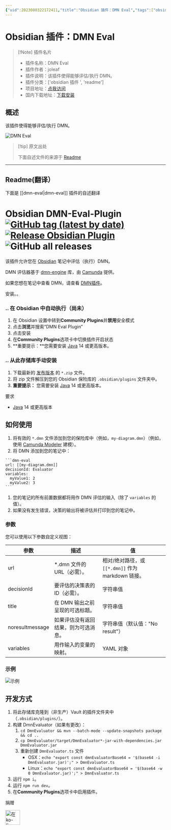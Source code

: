 ```yaml
---
{"uid":2023080322172411,"title":"Obsidian 插件：DMN Eval","tags":["obsidian插件","readme"],"description":"该插件使得能够评估/执行DMN。","author":"AI","type":"readme","draft":false,"editable":false,"modified":20230101000000,"dg-publish":true,"permalink":"/lake-of-knowledge/10-obsidian/obsidian/readme/dmn-eval-readme/","dgPassFrontmatter":true}
---
```



# Obsidian 插件：DMN Eval

> [!Note] 插件名片
> - 插件名称：DMN Eval
> - 插件作者：joleaf
> - 插件说明：该插件使得能够评估/执行 DMN。
> - 插件分类：['obsidian 插件 ', 'readme']
> - 项目地址：[点我访问](https://github.com/joleaf/obsidian-dmn-eval-plugin)
> - 国内下载地址：[下载安装](https://pkmer.cn/products/plugin/pluginMarket/?dmn-eval)

## 概述

该插件使得能够评估/执行 DMN。

![DMN Eval](https://cdn.pkmer.cn/covers/dmn-eval_new.gif!pkmer)

> [!tip] 原文出处
>
>下面自述文件的来源于 [Readme](https://ghproxy.net/https://raw.githubusercontent.com/joleaf/obsidian-dmn-eval-plugin/main/README.md)
>

---

## Readme(翻译）

下面是 [[dmn-eval\|dmn-eval]] 插件的自述翻译

# Obsidian DMN-Eval-Plugin [![GitHub tag (latest by date)](https://img.shields.io/github/v/tag/joleaf/obsidian-dmn-eval-plugin)](https://github.com/joleaf/obsidian-dmn-eval-plugin/releases) [![Release Obsidian Plugin](https://github.com/joleaf/obsidian-dmn-eval-plugin/actions/workflows/release.yml/badge.svg)](https://github.com/joleaf/obsidian-dmn-eval-plugin/actions/workflows/release.yml) ![GitHub all releases](https://img.shields.io/github/downloads/joleaf/obsidian-dmn-eval-plugin/total)

该插件允许您在 [Obsidian](https://www.obsidian.md) 笔记中评估（执行）DMN。

DMN 评估器基于 [dmn-engine](https://github.com/camunda/camunda-bpm-platform/tree/master/engine-dmn) 库，由 [Camunda](https://camunda.com/) 提供。

如果您想在笔记中查看 DMN，请查看 [DMN插件](https://github.com/joleaf/obsidian-dmn-plugin)。

安装。。

### .. 在 Obsidian 中自动执行（尚未）

1. 在 Obsidian 设置中转到**Community Plugins**并**禁用**安全模式
2. 点击**浏览**并搜索“DMN Eval Plugin”
3. 点击安装
4. 在**Community Plugins**选项卡中切换插件开启状态
5. **重要提示：**您需要安装 [Java](https://www.java.com/en/download/help/download_options_de.html) 14 或更高版本。

### .. 从此存储库手动安装

1. 下载最新的 [发布版本](https://github.com/joleaf/obsidian-dmn-eval-plugin/releases) 的 `*.zip` 文件。
2. 将 zip 文件解压到您的 Obsidian 保险库的 `.obsidian/plugins` 文件夹中。
3. **重要提示：** 您需要安装 [Java](https://www.java.com/en/download/help/download_options_de.html) 14 或更高版本。

要求

- [Java](https://www.java.com/en/download/help/download_options_de.html) 14 或更高版本

## 如何使用

1. 将有效的 `*.dmn` 文件添加到您的保险库中（例如，`my-diagram.dmn`）（例如，使用 [Camunda Modeler](https://camunda.com/de/download/modeler/) 建模）。
2. 将 DMN 添加到您的笔记中：

````
```dmn-eval
url: [[my-diagram.dmn]]
decisionId: Evaluator
variables:
  myValue1: 2
  myValue2: 3
```
````

1. 您的笔记的所有前置数据都将用作 DMN 评估的输入（除了 `variables` 的值）。
2. 如果没有发生错误，决策的输出将被评估并打印到您的笔记中。

### 参数

您可以使用以下参数自定义视图：

| 参数              | 描述                                                         | 值                                                         |
|-----------------|----------------------------------------------------------|----------------------------------------------------------|
| url             | *.dmn 文件的 URL（必需）。                                    | 相对/绝对路径，或 `[[*.dmn]]` 作为 markdown 链接。             |
| decisionId      | 要评估的决策表的 ID（必需）。                                   | 字符串值                                                     |
| title           | 在 DMN 输出之前呈现的可选标题。                                 | 字符串值                                                     |
| noresultmessage | 如果评估没有返回结果，则为可选消息。                             | 字符串值（默认值："No result"）                                 |
| variables  | 用作输入的变量的映射。                                          | YAML 对象                | - |

### 示例

![示例](example/dmn-eval-plugin.gif)

## 开发方式

1. 将此存储库克隆到（非生产）Vault 的插件文件夹中（`.obsidian/plugins/`）。
2. 构建 DmnEvaluator（如果有更改）：
   1. `cd DmnEvaluator && mvn --batch-mode --update-snapshots package && cd ..`
   2. `cp DmnEvaluator/target/DmnEvaluator*-jar-with-dependencies.jar DmnEvaluator.jar`
   3. 重新创建 `DmnEvaluator.ts` 文件
      - OSX：`echo "export const dmnEvaluatorBase64 = '$(base64 -i DmnEvaluator.jar)';" > DmnEvaluator.ts`
      - Linux：`echo "export const dmnEvaluatorBase64 = '$(base64 -w 0 DmnEvaluator.jar)';" > DmnEvaluator.ts`
3. 运行 `npm i`。
4. 运行 `npm run dev`。
5. 在**Community Plugins**选项卡中启用插件。

捐赠

<a href='https://ko-fi.com/joleaf' target='_blank'><img height='35' style='border:0px;height:46px;' src='https://az743702.vo.msecnd.net/cdn/kofi3.png?v=0' border='0' alt='在ko-fi.com给我买杯咖啡' />
